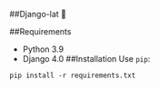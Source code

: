 ##Django-lat :parrot:

##Requirements
* Python 3.9
* Django 4.0
##Installation
Use `pip`:
```
pip install -r requirements.txt
```
